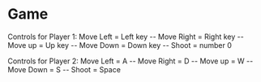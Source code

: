 # Game

Controls for Player 1:
Move Left = Left key --
Move Right = Right key --
Move up = Up key --
Move Down = Down key --
Shoot = number 0 


Controls for Player 2:
Move Left = A --
Move Right = D --
Move up = W --
Move Down = S --
Shoot = Space


